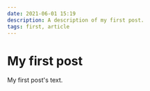 ```yaml
---
date: 2021-06-01 15:19
description: A description of my first post.
tags: first, article
---
```

# My first post

My first post's text.